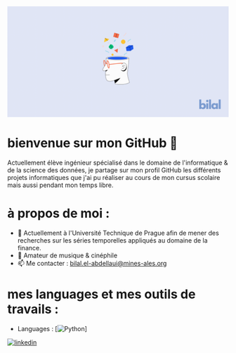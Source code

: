 ![](https://github.com/bil-ela/bil-ela/blob/main/Bilal.png)

# bienvenue sur mon GitHub 📍

Actuellement élève ingénieur spécialisé dans le domaine de l'informatique & de la science des données, je partage sur mon profil GitHub les différents projets informatiques que j'ai pu réaliser au cours de mon cursus scolaire mais aussi pendant mon temps libre.

# à propos de moi :

- 🔭 Actuellement à l'Université Technique de Prague afin de mener des recherches sur les séries temporelles appliqués au domaine de la finance. 
- 🎵 Amateur de musique & cinéphile
- 📫 Me contacter : bilal.el-abdellaui@mines-ales.org 


# mes languages et mes outils de travails :
* Languages :
[<img src='[https://cdn.jsdelivr.net/npm/simple-icons@3.0.1/icons/linkedin.svg](https://www.google.com/imgres?imgurl=https%3A%2F%2Fcdn.worldvectorlogo.com%2Flogos%2Fpython-4.svg&tbnid=Bg4BMw4V23LTWM&vet=12ahUKEwi8l7TFqdn-AhUxRuUKHRlVCMUQMygCegUIARDgAQ..i&imgrefurl=https%3A%2F%2Fworldvectorlogo.com%2Flogo%2Fpython-4&docid=wwhu8KcvandhoM&w=716&h=800&q=logo%20python&client=safari&ved=2ahUKEwi8l7TFqdn-AhUxRuUKHRlVCMUQMygCegUIARDgAQ)' alt='Python' height='40'>]



[<img src='https://cdn.jsdelivr.net/npm/simple-icons@3.0.1/icons/linkedin.svg' alt='linkedin' height='40'>](https://www.linkedin.com/in/https://www.linkedin.com/in/bilal-el-abdellaoui-277287218//)  


